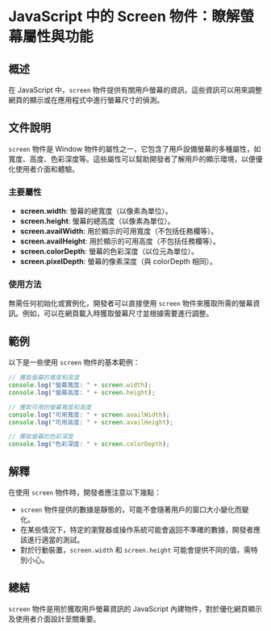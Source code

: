 <!--
Meta Description: # JavaScript 中的 Screen 物件：瞭解螢幕屬性與功能 ## 概述 在 JavaScript 中，`screen` 物件提供有關用戶螢幕的資訊，這些資訊可以用來調整網頁的顯示或在應用程式中進行螢幕尺寸的偵測。 ## 文件說明 `screen` 物件是 Window 物件的屬性之一，它...
Meta Keywords: screen, console, log, javascript, width
-->

# JavaScript 中的 Screen 物件：瞭解螢幕屬性與功能

## 概述
在 JavaScript 中，`screen` 物件提供有關用戶螢幕的資訊，這些資訊可以用來調整網頁的顯示或在應用程式中進行螢幕尺寸的偵測。

## 文件說明
`screen` 物件是 Window 物件的屬性之一，它包含了用戶設備螢幕的多種屬性，如寬度、高度、色彩深度等。這些屬性可以幫助開發者了解用戶的顯示環境，以便優化使用者介面和體驗。

### 主要屬性
- **screen.width**: 螢幕的總寬度（以像素為單位）。
- **screen.height**: 螢幕的總高度（以像素為單位）。
- **screen.availWidth**: 用於顯示的可用寬度（不包括任務欄等）。
- **screen.availHeight**: 用於顯示的可用高度（不包括任務欄等）。
- **screen.colorDepth**: 螢幕的色彩深度（以位元為單位）。
- **screen.pixelDepth**: 螢幕的像素深度（與 colorDepth 相同）。

### 使用方法
無需任何初始化或實例化，開發者可以直接使用 `screen` 物件來獲取所需的螢幕資訊。例如，可以在網頁載入時獲取螢幕尺寸並根據需要進行調整。

## 範例
以下是一些使用 `screen` 物件的基本範例：

```javascript
// 獲取螢幕的寬度和高度
console.log("螢幕寬度: " + screen.width);
console.log("螢幕高度: " + screen.height);

// 獲取可用的螢幕寬度和高度
console.log("可用寬度: " + screen.availWidth);
console.log("可用高度: " + screen.availHeight);

// 獲取螢幕的色彩深度
console.log("色彩深度: " + screen.colorDepth);
```

## 解釋
在使用 `screen` 物件時，開發者應注意以下幾點：
- `screen` 物件提供的數據是靜態的，可能不會隨著用戶的窗口大小變化而變化。
- 在某些情況下，特定的瀏覽器或操作系統可能會返回不準確的數據，開發者應該進行適當的測試。
- 對於行動裝置，`screen.width` 和 `screen.height` 可能會提供不同的值，需特別小心。

## 總結
`screen` 物件是用於獲取用戶螢幕資訊的 JavaScript 內建物件，對於優化網頁顯示及使用者介面設計至關重要。